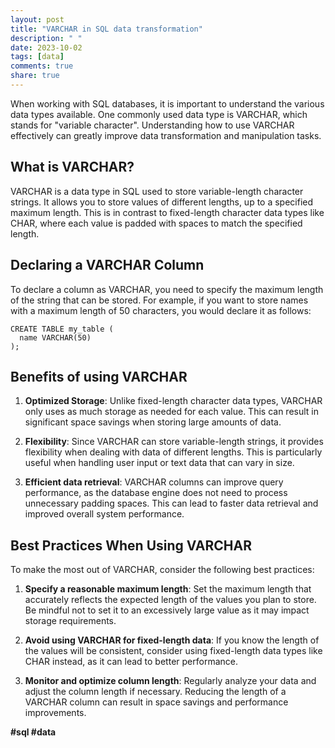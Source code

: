 ```yaml
---
layout: post
title: "VARCHAR in SQL data transformation"
description: " "
date: 2023-10-02
tags: [data]
comments: true
share: true
---
```


When working with SQL databases, it is important to understand the various data types available. One commonly used data type is VARCHAR, which stands for "variable character". Understanding how to use VARCHAR effectively can greatly improve data transformation and manipulation tasks.

## What is VARCHAR?

VARCHAR is a data type in SQL used to store variable-length character strings. It allows you to store values of different lengths, up to a specified maximum length. This is in contrast to fixed-length character data types like CHAR, where each value is padded with spaces to match the specified length.

## Declaring a VARCHAR Column

To declare a column as VARCHAR, you need to specify the maximum length of the string that can be stored. For example, if you want to store names with a maximum length of 50 characters, you would declare it as follows:

```
CREATE TABLE my_table (
  name VARCHAR(50)
);
```

## Benefits of using VARCHAR

1. **Optimized Storage**: Unlike fixed-length character data types, VARCHAR only uses as much storage as needed for each value. This can result in significant space savings when storing large amounts of data.

2. **Flexibility**: Since VARCHAR can store variable-length strings, it provides flexibility when dealing with data of different lengths. This is particularly useful when handling user input or text data that can vary in size.

3. **Efficient data retrieval**: VARCHAR columns can improve query performance, as the database engine does not need to process unnecessary padding spaces. This can lead to faster data retrieval and improved overall system performance.

## Best Practices When Using VARCHAR

To make the most out of VARCHAR, consider the following best practices:

1. **Specify a reasonable maximum length**: Set the maximum length that accurately reflects the expected length of the values you plan to store. Be mindful not to set it to an excessively large value as it may impact storage requirements.

2. **Avoid using VARCHAR for fixed-length data**: If you know the length of the values will be consistent, consider using fixed-length data types like CHAR instead, as it can lead to better performance.

3. **Monitor and optimize column length**: Regularly analyze your data and adjust the column length if necessary. Reducing the length of a VARCHAR column can result in space savings and performance improvements.

**#sql #data**